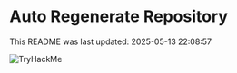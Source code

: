 # Auto Regenerate Repository

This README was last updated: 2025-05-13 22:08:57

 ![TryHackMe](https://tryhackme.com/badge/533634)
